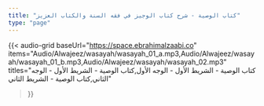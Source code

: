 ```yaml
---
title: "كتاب الوصية - شرح كتاب الوجيز في فقه السنة والكتاب العزيز"
type: "page"
---
```


{{< audio-grid 
  baseUrl="https://space.ebrahimalzaabi.co"
  items="Audio/Alwajeez/wasayah/wasayah_01_a.mp3,Audio/Alwajeez/wasayah/wasayah_01_b.mp3,Audio/Alwajeez/wasayah/wasayah_02.mp3"
  titles="كتاب الوصية - الشريط الأول - الوجه الأول,كتاب الوصية - الشريط الأول - الوجه الثاني,كتاب الوصية - الشريط الثاني"
>}} 